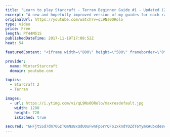 ```yaml
---
title: "Learn to play Starcraft - Terran Beginner Guide #1 - Updated (2017 LOTV)"
excerpt: "A new and hopefully improved version of my guides for each race where I go over as many basics as possible while doing it live :)  I strongly believe that a super structured guide style is not very helpful compared to watching/playing the game actively.  Feedback is greatly appreciated. -- Watch live"
originalUrl: https://youtube.com/watch?v=qL9Ns0ORolo
type: video
price: Free
length: PT44M51S
publishedDateTime: 2017-11-19T17:08:52Z
heat: 54

featuredContent: "<iframe width=\"800\" height=\"500\" frameborder=\"0\" src=\"https://www.youtube.com/embed/qL9Ns0ORolo\" allow=\"accelerometer; autoplay; encrypted-media; gyroscope; picture-in-picture\" allowfullscreen></iframe>"

provider:
  name: WinterStarcraft
  domain: youtube.com

topics:
  - StarCraft 2
  - Terran

images:
  - url: https://i.ytimg.com/vi/qL9Ns0ORolo/maxresdefault.jpg
    width: 1280
    height: 720
    isCached: true

secured: "GHFjtSSd7dm70GzT0mNs8xQdU0uFwnFp6rrQFo1xkndYOZdT6YymKAubxde8cr9/n2cvY6gtI28csQMsubsCfIbwLVsPUaAe58UPw5pCBgWCvAxHf2Ja5FSu0FsHJop6kNzFlEQiIWqg3j5wPaIgVFR9T6qLhKDP40eFKm1Bbxnv38OfDFmifrSABpSoWZbRW6HbbifpwwuuxCOBTdWEV4KxFsZ29l1fVDsCqLq1PCikXl1PnzpNl48RO9vfBC2m/8x5jp5SIkjToBAHELc0NyGAIQ+h9J24fz7Css0vysgqSYUHJ7hentYozNCaCx7EBItTJISB1CZ8dVOIUyl6O3vJRxWnKhBTwuCxj8dmXdjsK7DOmLi3eCDtAktuw+O6M3uZ83uuebvDc+MIwm32zjzo4HDQ3fxbSEXiKzkklsmws0KR+shHH17WYpsVIUTz;p0GjY+rl6UNWk6NyIL0PEg=="
---
```


